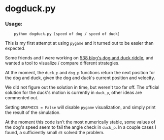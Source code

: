 # dogduck.py

### Usage:
```
    python dogduck.py [speed of dog / speed of duck]
```

This is my first attempt at using `pygame` and it turned out to be easier than expected.

Some friends and I were working on [538 blog's dog and duck riddle](http://fivethirtyeight.com/features/will-the-dog-catch-the-duck/), and wanted a tool to visualize / compare different strategies.

At the moment, the `duck_p` and `dog_p` functions return the next position for the dog and duck, given the dog and duck's current position and velocity.

We did not figure out the solution in time, but weren't too far off.
The official solution for the duck's motion is currently in `duck_p`, other ideas are commented out.

Setting `GRAPHICS = False` will disable `pygame` visualization, and simply print the result of the simulation.

At the moment this code isn't the most numerically stable, some values of the dog's speed seem to fail the angle check in `duck_p`. In a couple cases I found, a sufficiently small `dt` solved the problem.

